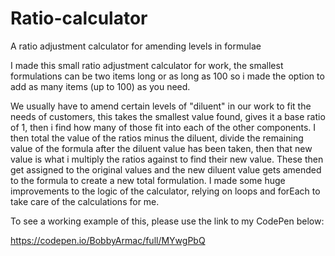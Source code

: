 # Ratio-calculator
A ratio adjustment calculator for amending levels in formulae

I made this small ratio adjustment calculator for work, the smallest formulations can be two items long or as long as 100 so i made the option to add as many items (up to 100) as you need.

We usually have to amend certain levels of "diluent" in our work to fit the needs of customers,
this takes the smallest value found, gives it a base ratio of 1, then i find how many of those fit into each of the other components.
I then total the value of the ratios minus the diluent, divide the remaining value of the formula after the diluent value has been taken,
then that new value is what i multiply the ratios against to find their new value.
These then get assigned to the original values and the new diluent value gets amended to the formula to create a new total formulation.
I made some huge improvements to the logic of the calculator, relying on loops and forEach to take care of the calculations for me.

To see a working example of this, please use the link to my CodePen below:

https://codepen.io/BobbyArmac/full/MYwgPbQ
